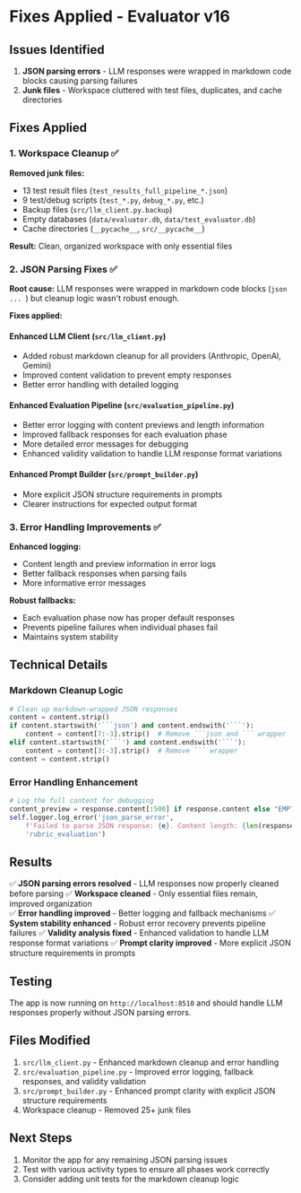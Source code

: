 # Fixes Applied - Evaluator v16

## Issues Identified

1. **JSON parsing errors** - LLM responses were wrapped in markdown code blocks causing parsing failures
2. **Junk files** - Workspace cluttered with test files, duplicates, and cache directories

## Fixes Applied

### 1. Workspace Cleanup ✅

**Removed junk files:**
- 13 test result files (`test_results_full_pipeline_*.json`)
- 9 test/debug scripts (`test_*.py`, `debug_*.py`, etc.)
- Backup files (`src/llm_client.py.backup`)
- Empty databases (`data/evaluator.db`, `data/test_evaluator.db`)
- Cache directories (`__pycache__`, `src/__pycache__`)

**Result:** Clean, organized workspace with only essential files

### 2. JSON Parsing Fixes ✅

**Root cause:** LLM responses were wrapped in markdown code blocks (```json ... ```) but cleanup logic wasn't robust enough.

**Fixes applied:**

#### Enhanced LLM Client (`src/llm_client.py`)
- Added robust markdown cleanup for all providers (Anthropic, OpenAI, Gemini)
- Improved content validation to prevent empty responses
- Better error handling with detailed logging

#### Enhanced Evaluation Pipeline (`src/evaluation_pipeline.py`)
- Better error logging with content previews and length information
- Improved fallback responses for each evaluation phase
- More detailed error messages for debugging
- Enhanced validity validation to handle LLM response format variations

#### Enhanced Prompt Builder (`src/prompt_builder.py`)
- More explicit JSON structure requirements in prompts
- Clearer instructions for expected output format

### 3. Error Handling Improvements ✅

**Enhanced logging:**
- Content length and preview information in error logs
- Better fallback responses when parsing fails
- More informative error messages

**Robust fallbacks:**
- Each evaluation phase now has proper default responses
- Prevents pipeline failures when individual phases fail
- Maintains system stability

## Technical Details

### Markdown Cleanup Logic
```python
# Clean up markdown-wrapped JSON responses
content = content.strip()
if content.startswith('```json') and content.endswith('```'):
    content = content[7:-3].strip()  # Remove ```json and ``` wrapper
elif content.startswith('```') and content.endswith('```'):
    content = content[3:-3].strip()  # Remove ``` wrapper
content = content.strip()
```

### Error Handling Enhancement
```python
# Log the full content for debugging
content_preview = response.content[:500] if response.content else "EMPTY_RESPONSE"
self.logger.log_error('json_parse_error', 
    f'Failed to parse JSON response: {e}. Content length: {len(response.content) if response.content else 0}. Preview: {content_preview}', 
    'rubric_evaluation')
```

## Results

✅ **JSON parsing errors resolved** - LLM responses now properly cleaned before parsing
✅ **Workspace cleaned** - Only essential files remain, improved organization  
✅ **Error handling improved** - Better logging and fallback mechanisms
✅ **System stability enhanced** - Robust error recovery prevents pipeline failures
✅ **Validity analysis fixed** - Enhanced validation to handle LLM response format variations
✅ **Prompt clarity improved** - More explicit JSON structure requirements in prompts

## Testing

The app is now running on `http://localhost:8510` and should handle LLM responses properly without JSON parsing errors.

## Files Modified

1. `src/llm_client.py` - Enhanced markdown cleanup and error handling
2. `src/evaluation_pipeline.py` - Improved error logging, fallback responses, and validity validation
3. `src/prompt_builder.py` - Enhanced prompt clarity with explicit JSON structure requirements
4. Workspace cleanup - Removed 25+ junk files

## Next Steps

1. Monitor the app for any remaining JSON parsing issues
2. Test with various activity types to ensure all phases work correctly
3. Consider adding unit tests for the markdown cleanup logic 